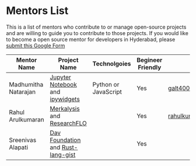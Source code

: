 # Mentors List

This is a list of mentors who contribute to or manage open-source projects and are willing to guide you to contribute to those projects. If you would like to become a open source mentor for developers in Hyderabad, please [submit this Google Form](https://docs.google.com/forms/d/e/1FAIpQLScakIkciRTeG5S8Nd5WvKFQTeuFo3SbO5dBjNYL6sTiFSh_IA/viewform)

| Mentor Name  | Project Name | Technolgoies | Begineer Friendly | Email | WhatsApp | [Coderplex Chatroom](https://chat.coderplex.org) 
| ----- | ------- | ------------ | ------- | ------ | ----- | -------- |
| Madhumitha Natarajan | [Jupyter Notebook](https://github.com/jupyter/notebook) and [ipywidgets](https://github.com/jupyter-widgets/ipywidgets) | Python or JavaScript |Yes | galt4000@gmail.com | 9500653222 | Madhu94#3483 |
| Rahul Arulkumaran | [Merkalysis](https://github.com/rahulkumaran/merkalysis) and [ResearchFLO](https://github.com/FreeFlowOrg/researchflo) | | Yes | rahulkumaran313@gmail.com |  | rahulkumaran#9892 |
| Sreenivas Alapati | [Dav Foundation](https://github.com/davfoundation) and [Rust-lang-gist](https://github.com/cg-cnu/rust-lang-gist) | | Yes | |  | cgcnu |


